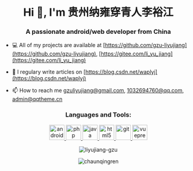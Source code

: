 <h1 align="center">Hi 👋, I'm 贵州纳雍穿青人李裕江</h1>
<h3 align="center">A passionate android/web developer from China</h3>

- 💻 All of my projects are available at [https://github.com/gzu-liyujiang](https://github.com/gzu-liyujiang), [https://gitee.com/li_yu_jiang](https://gitee.com/li_yu_jiang)

- 📝 I regulary write articles on [https://blog.csdn.net/waplyj](https://blog.csdn.net/waplyj)

- 📫 How to reach me [gzuliyujiang@gmail.com](mailto:gzuliyujiang@gmail.com), [1032694760@qq.com](mailto:1032694760@qq.com), [admin@qqtheme.cn](mailto:admin@qqtheme.cn)


<h3 align="center">Languages and Tools:</h3>
<p align="center">
  <a href="https://developer.android.google.cn/" target="_blank"> <img src="https://www.vectorlogo.zone/logos/android/android-icon.svg" alt="android" width="40" height="40"/> </a>
  <a href="https://www.php.net" target="_blank"> <img src="https://www.vectorlogo.zone/logos/php/php-icon.svg" alt="php" width="40" height="40"/> </a>
  <a href="https://www.java.com" target="_blank"> <img src="https://www.vectorlogo.zone/logos/java/java-icon.svg" alt="java" width="40" height="40"/> </a>
  <a href="https://www.w3.org/html/" target="_blank"> <img src="https://www.vectorlogo.zone/logos/w3_html5/w3_html5-icon.svg" alt="html5" width="40" height="40"/> </a>
  <a href="https://git-scm.com/" target="_blank"> <img src="https://www.vectorlogo.zone/logos/git-scm/git-scm-icon.svg" alt="git" width="40" height="40"/> </a>
  <a href="https://vuepress.vuejs.org/" target="_blank"> <img src="https://vuepress.vuejs.org/hero.png" alt="vuepress" width="40" height="40"/> </a>
</p>


<p align="center">
  <img align="center" src="https://github-readme-stats.vercel.app/api?username=liyujiang-gzu&include_all_commits=true&count_private=true&show_icons=true&locale=en" alt="liyujiang-gzu" />
</p>
<p align="center">
  <img align="center" src="https://github-readme-stats.vercel.app/api?username=chaunqingren&include_all_commits=true&count_private=true&show_icons=true&locale=en" alt="chaunqingren" />
</p>
